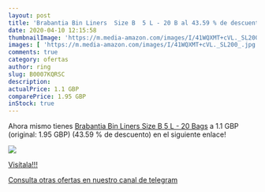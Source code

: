 ```yaml
---
layout: post
title: 'Brabantia Bin Liners  Size B  5 L - 20 B al 43.59 % de descuento'
date: 2020-04-10 12:15:58
thumbnailImage: 'https://m.media-amazon.com/images/I/41WQXMT+cVL._SL200_.jpg'
images: [ 'https://m.media-amazon.com/images/I/41WQXMT+cVL._SL200_.jpg' ]
comments: true
category: ofertas
author: ring
slug: B0007KQRSC
description:
actualPrice: 1.1 GBP
comparePrice: 1.95 GBP
inStock: true
---
```


Ahora mismo tienes [Brabantia Bin Liners  Size B  5 L - 20 Bags](https://www.amazon.com/dp/B0007KQRSC/?tag=redken08-20) a 1.1 GBP (original: 1.95 GBP) (43.59 %  de descuento) en el siguiente enlace!

[![](https://m.media-amazon.com/images/I/41WQXMT+cVL._SL200_.jpg)](https://www.amazon.com/dp/B0007KQRSC/?tag=redken08-20)

[Visítala!!!](https://www.amazon.com/dp/B0007KQRSC/?tag=redken08-20)

[Consulta otras ofertas en nuestro canal de telegram](https://t.me/s/ofertas25)
